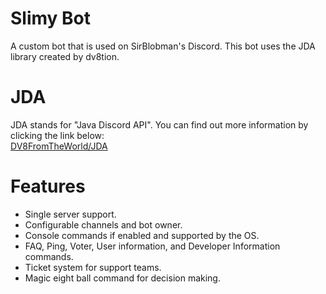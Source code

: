 # Slimy Bot
A custom bot that is used on SirBlobman's Discord.
This bot uses the JDA library created by dv8tion.

# JDA
JDA stands for "Java Discord API". You can find out more information by clicking the link below:  
[DV8FromTheWorld/JDA](https://github.com/DV8FromTheWorld/JDA)

# Features
- Single server support.
- Configurable channels and bot owner.
- Console commands if enabled and supported by the OS.
- FAQ, Ping, Voter, User information, and Developer Information commands.
- Ticket system for support teams.
- Magic eight ball command for decision making.
